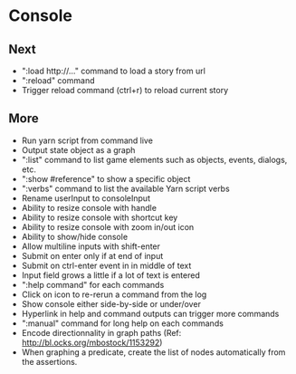 
# Console

## Next

- ":load http://..." command to load a story from url
- ":reload" command
- Trigger reload command (ctrl+r) to reload current story

## More

- Run yarn script from command live
- Output state object as a graph
- ":list" command to list game elements such as objects, events, dialogs, etc.
- ":show #reference" to show a specific object
- ":verbs" command to list the available Yarn script verbs
- Rename userInput to consoleInput
- Ability to resize console with handle
- Ability to resize console with shortcut key
- Ability to resize console with zoom in/out icon
- Ability to show/hide console
- Allow multiline inputs with shift-enter
- Submit on enter only if at end of input
- Submit on ctrl-enter event in in middle of text
- Input field grows a little if a lot of text is entered
- ":help command" for each commands
- Click on icon to re-rerun a command from the log
- Show console either side-by-side or under/over
- Hyperlink in help and command outputs can trigger more commands
- ":manual" command for long help on each commands
- Encode directionnality in graph paths (Ref: http://bl.ocks.org/mbostock/1153292)
- When graphing a predicate, create the list of nodes automatically from the assertions.
